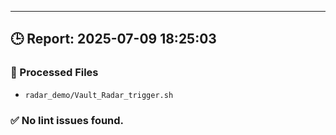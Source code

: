 
---
## 🕒 Report: 2025-07-09 18:25:03

### 📂 Processed Files
- `radar_demo/Vault_Radar_trigger.sh`

### ✅ No lint issues found.
